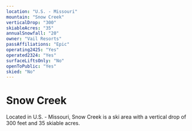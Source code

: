 ```yaml
---
location: "U.S. - Missouri"
mountain: "Snow Creek"
verticalDrop: "300"
skiableAcres: "35"
annualSnowfall: "20"
owner: "Vail Resorts"
passAffiliations: "Epic"
operating2425: "Yes"
operated2324: "Yes"
surfaceLiftsOnly: "No"
openToPublic: "Yes"
skied: "No"
---
```


# Snow Creek

Located in U.S. - Missouri, Snow Creek is a ski area with a vertical drop of 300 feet and 35 skiable acres.